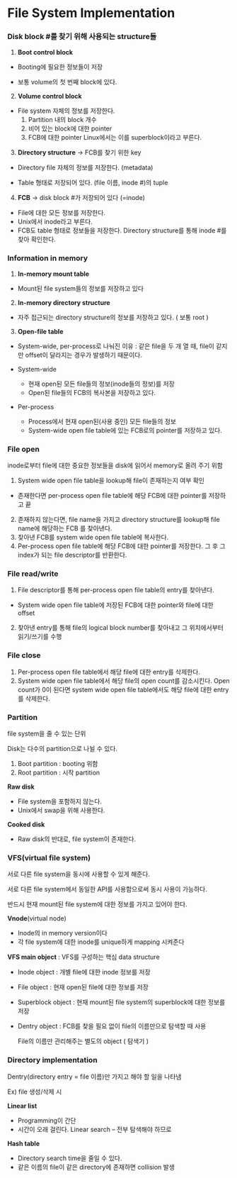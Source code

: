 # File System Implementation

### Disk block #를 찾기 위해 사용되는 structure들

1. **Boot control block**

  - Booting에 필요한 정보들이 저장

  - 보통 volume의 첫 번째 block에 있다.

2. **Volume control block**

  - File system 자체의 정보를 저장한다.
    1. Partition 내의 block 개수
    2. 비어 있는 block에 대한 pointer
    3. FCB에 대한 pointer
       Linux에서는 이를 superblock이라고 부른다.

3. **Directory structure** -&gt; FCB를 찾기 위한 key

  - Directory file 자체의 정보를 저장한다. (metadata)

  - Table 형태로 저장되어 있다. (file 이름, inode #)의 tuple

4. **FCB** -&gt; disk block #가 저장되어 있다 (=inode)

  - File에 대한 모든 정보를 저장한다.
  - Unix에서 inode라고 부른다.
  - FCB도 table 형태로 정보들을 저장한다. Directory structure를 통해 inode #를 찾아 확인한다.
### Information in memory

1. **In-memory mount table**

  - Mount된 file system들의 정보를 저장하고 있다

2. **In-memory directory structure**

  - 자주 접근되는 directory structure의 정보를 저장하고 있다. ( 보통 root )

3. **Open-file table**

  - System-wide, per-process로 나눠진 이유 : 같은 file을 두 개 열 때, file이 같지만 offset이 달라지는 경우가 발생하기 때문이다.

  - System-wide
    - 현재 open된 모든 file들의 정보(inode들의 정보)를 저장
    - Open된 file들의 FCB의 복사본을 저장하고 있다.
  - Per-process
    - Process에서 현재 open된(사용 중인) 모든 file들의 정보
    - System-wide open file table에 있는 FCB로의 pointer를 저장하고 있다.
### File open

inode로부터 file에 대한 중요한 정보들을 disk에 읽어서 memory로 올려 주기 위함

1. System wide open file table을 lookup해 file이 존재하는지 여부 확인
- 존재한다면 per-process open file table에 해당 FCB에 대한 pointer를 저장하고 끝
2. 존재하지 않는다면, file name을 가지고 directory structure를 lookup해 file name에 해당하는 FCB 를 찾아낸다.
3. 찾아낸 FCB를 system wide open file table에 복사한다.
4. Per-process open file table에 해당 FCB에 대한 pointer를 저장한다. 그 후 그 index가 되는 file
  descriptor를 반환한다.
### File read/write

1. File descriptor를 통해 per-process open file table의 entry를 찾아낸다.
- System wide open file table에 저장된 FCB에 대한 pointer와 file에 대한 offset
2. 찾아낸 entry를 통해 file의 logical block number를 찾아내고 그 위치에서부터 읽기/쓰기를 수행
### File close

1. Per-process open file table에서 해당 file에 대한 entry를 삭제한다.
2. System wide open file table에서 해당 file의 open count를 감소시킨다. Open count가 0이 된다면 system wide open file table에서도 해당 file에 대한 entry를 삭제한다.
### Partition

file system을 줄 수 있는 단위

Disk는 다수의 partition으로 나뉠 수 있다.

1. Boot partition : booting 위함
2. Root partition : 시작 partition

**Raw disk**

- File system을 포함하지 않는다.
- Unix에서 swap을 위해 사용한다.

**Cooked disk**

- Raw disk의 반대로, file system이 존재한다.

### VFS(virtual file system)

서로 다른 file system을 동시에 사용할 수 있게 해준다.

서로 다른 file system에서 동일한 API를 사용함으로써 동시 사용이 가능하다.

반드시 현재 mount된 file system에 대한 정보를 가지고 있어야 한다.

**Vnode**(virtual node)

- Inode의 in memory version이다
- 각 file system에 대한 inode를 unique하게 mapping 시켜준다

**VFS main object** : VFS를 구성하는 핵심 data structure

- Inode object : 개별 file에 대한 inode 정보를 저장

- File object : 현재 open된 file에 대한 정보를 저장

- Superblock object : 현재 mount된 file system의 superblock에 대한 정보를 저장

- Dentry object : FCB를 찾을 필요 없이 file의 이름만으로 탐색할 때 사용

  File의 이름만 관리해주는 별도의 object ( 탐색기 )

### Directory implementation

Dentry(directory entry = file 이름)만 가지고 해야 할 일을 나타냄

Ex) file 생성/삭제 시

**Linear list**

- Programming이 간단
- 시간이 오래 걸린다. Linear search – 전부 탐색해야 하므로

**Hash table**

- Directory search time을 줄일 수 있다.
- 같은 이름의 file이 같은 directory에 존재하면 collision 발생